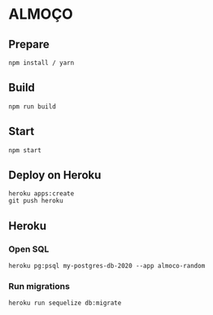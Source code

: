 # ALMOÇO

## Prepare

```
npm install / yarn
```

## Build

```
npm run build
```

## Start

```
npm start
```

## Deploy on Heroku

```
heroku apps:create
git push heroku
```

## Heroku

### Open SQL

```
heroku pg:psql my-postgres-db-2020 --app almoco-random
```

### Run migrations

```
heroku run sequelize db:migrate
```

